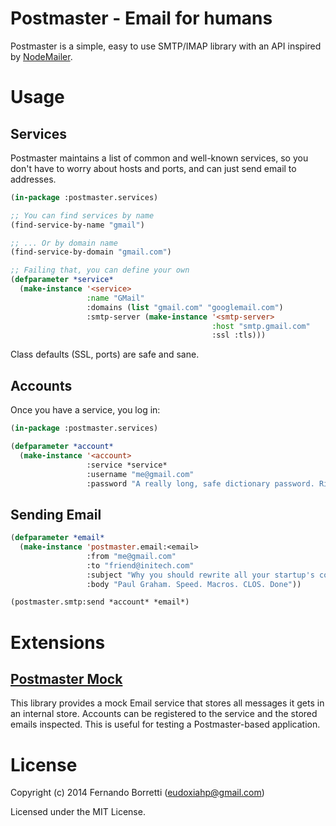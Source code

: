 # Postmaster - Email for humans

Postmaster is a simple, easy to use SMTP/IMAP library with an API inspired by
[NodeMailer][nm].

[nm]: http://www.nodemailer.com/

# Usage

## Services

Postmaster maintains a list of common and well-known services, so you don't have
to worry about hosts and ports, and can just send email to addresses.

~~~lisp
(in-package :postmaster.services)

;; You can find services by name
(find-service-by-name "gmail")

;; ... Or by domain name
(find-service-by-domain "gmail.com")

;; Failing that, you can define your own
(defparameter *service*
  (make-instance '<service>
                 :name "GMail"
                 :domains (list "gmail.com" "googlemail.com")
                 :smtp-server (make-instance '<smtp-server>
                                             :host "smtp.gmail.com"
                                             :ssl :tls)))
~~~

Class defaults (SSL, ports) are safe and sane.

## Accounts

Once you have a service, you log in:

~~~lisp
(in-package :postmaster.services)

(defparameter *account*
  (make-instance '<account>
                 :service *service*
                 :username "me@gmail.com"
                 :password "A really long, safe dictionary password. Right?"))
~~~

## Sending Email

~~~lisp
(defparameter *email*
  (make-instance 'postmaster.email:<email>
                 :from "me@gmail.com"
                 :to "friend@initech.com"
                 :subject "Why you should rewrite all your startup's code in CL"
                 :body "Paul Graham. Speed. Macros. CLOS. Done"))

(postmaster.smtp:send *account* *email*)
~~~

# Extensions

## [Postmaster Mock][pmock]

This library provides a mock Email service that stores all messages it gets in
an internal store. Accounts can be registered to the service and the stored
emails inspected. This is useful for testing a Postmaster-based application.

[pmock]: https://github.com/eudoxia0/postmaster-mock

# License

Copyright (c) 2014 Fernando Borretti (eudoxiahp@gmail.com)

Licensed under the MIT License.
